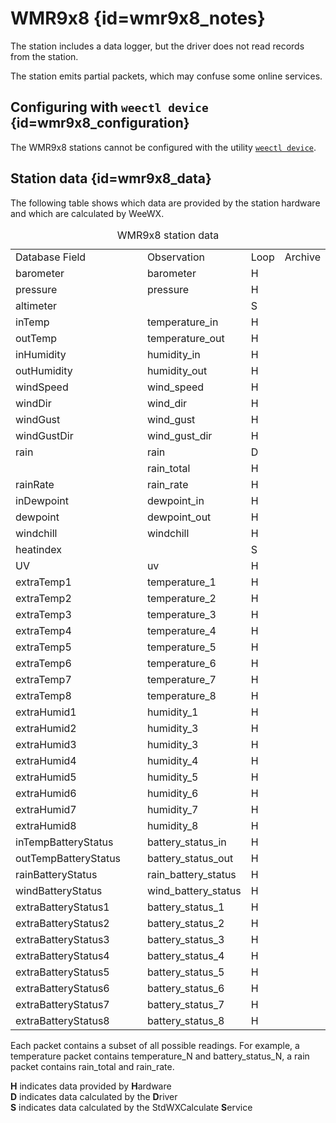 # WMR9x8 {id=wmr9x8_notes}

The station includes a data logger, but the driver does not read records from the station.

The station emits partial packets, which may confuse some online services.

## Configuring with `weectl device` {id=wmr9x8_configuration}

The WMR9x8 stations cannot be configured with the utility
[`weectl device`](../utilities/weectl-device.md).


## Station data {id=wmr9x8_data}

The following table shows which data are provided by the station hardware and which are calculated
by WeeWX.

<table class='station_data'>
    <caption>WMR9x8 station data</caption>
    <tbody class='code'>
    <tr class="first_row">
        <td style='width:200px'>Database Field</td>
        <td>Observation</td>
        <td>Loop</td>
        <td>Archive</td>
    </tr>
    <tr>
        <td class='first_col'>barometer</td>
        <td>barometer</td>
        <td>H</td>
        <td></td>
    </tr>
    <tr>
        <td class='first_col'>pressure</td>
        <td>pressure</td>
        <td>H</td>
        <td></td>
    </tr>
    <tr>
        <td class='first_col'>altimeter</td>
        <td></td>
        <td>S</td>
        <td></td>
    </tr>
    <tr>
        <td class='first_col'>inTemp</td>
        <td>temperature_in</td>
        <td>H</td>
        <td></td>
    </tr>
    <tr>
        <td class='first_col'>outTemp</td>
        <td>temperature_out</td>
        <td>H</td>
        <td></td>
    </tr>
    <tr>
        <td class='first_col'>inHumidity</td>
        <td>humidity_in</td>
        <td>H</td>
        <td></td>
    </tr>
    <tr>
        <td class='first_col'>outHumidity</td>
        <td>humidity_out</td>
        <td>H</td>
        <td></td>
    </tr>
    <tr>
        <td class='first_col'>windSpeed</td>
        <td>wind_speed</td>
        <td>H</td>
        <td></td>
    </tr>
    <tr>
        <td class='first_col'>windDir</td>
        <td>wind_dir</td>
        <td>H</td>
        <td></td>
    </tr>
    <tr>
        <td class='first_col'>windGust</td>
        <td>wind_gust</td>
        <td>H</td>
        <td></td>
    </tr>
    <tr>
        <td class='first_col'>windGustDir</td>
        <td>wind_gust_dir</td>
        <td>H</td>
        <td></td>
    </tr>
    <tr>
        <td class='first_col'>rain</td>
        <td>rain</td>
        <td>D</td>
        <td></td>
    </tr>
    <tr>
        <td class='first_col'></td>
        <td>rain_total</td>
        <td>H</td>
        <td></td>
    </tr>
    <tr>
        <td class='first_col'>rainRate</td>
        <td>rain_rate</td>
        <td>H</td>
        <td></td>
    </tr>
    <tr>
        <td class='first_col'>inDewpoint</td>
        <td>dewpoint_in</td>
        <td>H</td>
        <td></td>
    </tr>
    <tr>
        <td class='first_col'>dewpoint</td>
        <td>dewpoint_out</td>
        <td>H</td>
        <td></td>
    </tr>
    <tr>
        <td class='first_col'>windchill</td>
        <td>windchill</td>
        <td>H</td>
        <td></td>
    </tr>
    <tr>
        <td class='first_col'>heatindex</td>
        <td></td>
        <td>S</td>
        <td></td>
    </tr>
    <tr>
        <td class='first_col'>UV</td>
        <td>uv</td>
        <td>H</td>
        <td></td>
    </tr>
    <tr>
        <td class='first_col'>extraTemp1</td>
        <td>temperature_1</td>
        <td>H</td>
        <td></td>
    </tr>
    <tr>
        <td class='first_col'>extraTemp2</td>
        <td>temperature_2</td>
        <td>H</td>
        <td></td>
    </tr>
    <tr>
        <td class='first_col'>extraTemp3</td>
        <td>temperature_3</td>
        <td>H</td>
        <td></td>
    </tr>
    <tr>
        <td class='first_col'>extraTemp4</td>
        <td>temperature_4</td>
        <td>H</td>
        <td></td>
    </tr>
    <tr>
        <td class='first_col'>extraTemp5</td>
        <td>temperature_5</td>
        <td>H</td>
        <td></td>
    </tr>
    <tr>
        <td class='first_col'>extraTemp6</td>
        <td>temperature_6</td>
        <td>H</td>
        <td></td>
    </tr>
    <tr>
        <td class='first_col'>extraTemp7</td>
        <td>temperature_7</td>
        <td>H</td>
        <td></td>
    </tr>
    <tr>
        <td class='first_col'>extraTemp8</td>
        <td>temperature_8</td>
        <td>H</td>
        <td></td>
    </tr>
    <tr>
        <td class='first_col'>extraHumid1</td>
        <td>humidity_1</td>
        <td>H</td>
        <td></td>
    </tr>
    <tr>
        <td class='first_col'>extraHumid2</td>
        <td>humidity_3</td>
        <td>H</td>
        <td></td>
    </tr>
    <tr>
        <td class='first_col'>extraHumid3</td>
        <td>humidity_3</td>
        <td>H</td>
        <td></td>
    </tr>
    <tr>
        <td class='first_col'>extraHumid4</td>
        <td>humidity_4</td>
        <td>H</td>
        <td></td>
    </tr>
    <tr>
        <td class='first_col'>extraHumid5</td>
        <td>humidity_5</td>
        <td>H</td>
        <td></td>
    </tr>
    <tr>
        <td class='first_col'>extraHumid6</td>
        <td>humidity_6</td>
        <td>H</td>
        <td></td>
    </tr>
    <tr>
        <td class='first_col'>extraHumid7</td>
        <td>humidity_7</td>
        <td>H</td>
        <td></td>
    </tr>
    <tr>
        <td class='first_col'>extraHumid8</td>
        <td>humidity_8</td>
        <td>H</td>
        <td></td>
    </tr>
    <tr>
        <td class='first_col'>inTempBatteryStatus</td>
        <td>battery_status_in</td>
        <td>H</td>
        <td></td>
    </tr>
    <tr>
        <td class='first_col'>outTempBatteryStatus</td>
        <td>battery_status_out</td>
        <td>H</td>
        <td></td>
    </tr>
    <tr>
        <td class='first_col'>rainBatteryStatus</td>
        <td>rain_battery_status</td>
        <td>H</td>
        <td></td>
    </tr>
    <tr>
        <td class='first_col'>windBatteryStatus</td>
        <td>wind_battery_status</td>
        <td>H</td>
        <td></td>
    </tr>
    <tr>
        <td class='first_col'>extraBatteryStatus1</td>
        <td>battery_status_1</td>
        <td>H</td>
        <td></td>
    </tr>
    <tr>
        <td class='first_col'>extraBatteryStatus2</td>
        <td>battery_status_2</td>
        <td>H</td>
        <td></td>
    </tr>
    <tr>
        <td class='first_col'>extraBatteryStatus3</td>
        <td>battery_status_3</td>
        <td>H</td>
        <td></td>
    </tr>
    <tr>
        <td class='first_col'>extraBatteryStatus4</td>
        <td>battery_status_4</td>
        <td>H</td>
        <td></td>
    </tr>
    <tr>
        <td class='first_col'>extraBatteryStatus5</td>
        <td>battery_status_5</td>
        <td>H</td>
        <td></td>
    </tr>
    <tr>
        <td class='first_col'>extraBatteryStatus6</td>
        <td>battery_status_6</td>
        <td>H</td>
        <td></td>
    </tr>
    <tr>
        <td class='first_col'>extraBatteryStatus7</td>
        <td>battery_status_7</td>
        <td>H</td>
        <td></td>
    </tr>
    <tr>
        <td class='first_col'>extraBatteryStatus8</td>
        <td>battery_status_8</td>
        <td>H</td>
        <td></td>
    </tr>
    </tbody>
</table>
<p class='station_data_key'>
    Each packet contains a subset of all possible readings. For
    example, a temperature packet contains
    <span class='code'>temperature_N</span> and
    <span class='code'>battery_status_N</span>, a rain packet contains
    <span class='code'>rain_total</span> and
    <span class='code'>rain_rate</span>.
</p>

<p class='station_data_key'>
    <b>H</b> indicates data provided by <b>H</b>ardware<br/>
    <b>D</b> indicates data calculated by the <b>D</b>river<br/>
    <b>S</b> indicates data calculated by the StdWXCalculate <b>S</b>ervice<br/>
</p>

